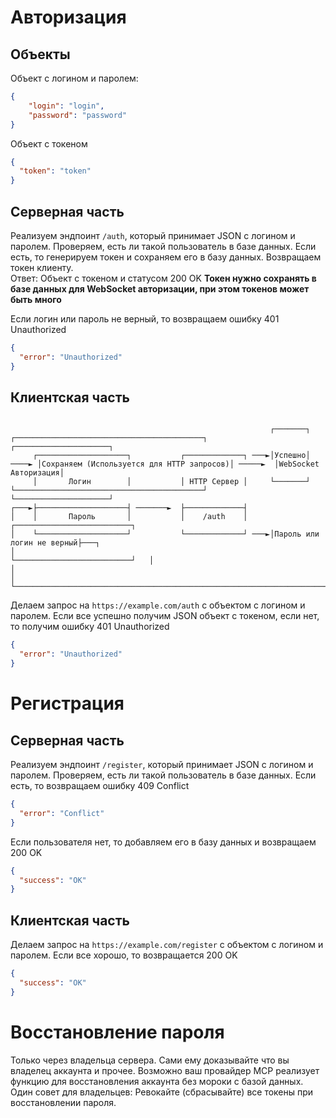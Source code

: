 # Авторизация

## Объекты
Объект с логином и паролем:
```json
{
    "login": "login",
    "password": "password"
}
```
Объект с токеном
```json lines
{
  "token": "token"
}
```

## Серверная часть
Реализуем эндпоинт `/auth`, который принимает JSON с логином и паролем. Проверяем, есть ли такой пользователь в базе данных. Если есть, то генерируем токен и сохраняем его в базу данных. Возвращаем токен клиенту.<br>
Ответ: Объект с токеном и статусом 200 OK
**Токен нужно сохранять в базе данных для WebSocket авторизации, при этом токенов может быть много**

Если логин или пароль не верный, то возвращаем ошибку 401 Unauthorized
```json lines
{
  "error": "Unauthorized"
}
```
## Клиентская часть
```

                                                          ┌───────┐       ┌──────────────────────────────────────────┐         ┌─────────────────────┐
     ┌────────────────────┐           ┌─────────────┐ ───►│Успешно│ ────► │Сохраняем (Используется для HTTP запросов)│ ─────►  │WebSocket Авторизация│
     │       Логин        │           │ HTTP Сервер │     └───────┘       └──────────────────────────────────────────┘         └─────────────────────┘
┌───►├────────────────────┤ ───────►  ├─────────────┤
│    │       Пароль       │           │    /auth    │     ┌──────────────────────────┐
│    └────────────────────┘           └─────────────┘ ───►│Пароль или логин не верный├───┐
│                                                         └──────────────────────────┘   │
│                                                                                        │
└────────────────────────────────────────────────────────────────────────────────────────┘

```
Делаем запрос на `https://example.com/auth` с объектом с логином и паролем.
Если все успешно получим JSON объект с токеном, если нет, то получим ошибку 401 Unauthorized
```json lines
{
  "error": "Unauthorized"
}
```

# Регистрация
## Серверная часть
Реализуем эндпоинт `/register`, который принимает JSON с логином и паролем. Проверяем, есть ли такой пользователь в базе данных. Если есть, то возвращаем ошибку 409 Conflict
```json lines
{
  "error": "Conflict"
}
```
Если пользователя нет, то добавляем его в базу данных и возвращаем 200 OK
```json lines
{
  "success": "OK"
}
```

## Клиентская часть
Делаем запрос на `https://example.com/register` с объектом с логином и паролем. Если все хорошо, то возвращается 200 OK
```json lines
{
  "success": "OK"
}
```
# Восстановление пароля
Только через владельца сервера. Сами ему доказывайте что вы владелец аккаунта и прочее. Возможно ваш провайдер MCP реализует функцию для восстановления аккаунта без мороки с базой данных. Один совет для владельцев: Ревокайте (сбрасывайте) все токены при восстановлении пароля.